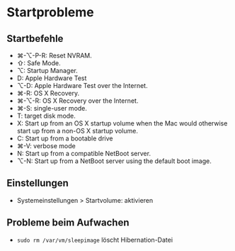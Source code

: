 # Startprobleme

## Startbefehle

* ⌘-⌥-P-R: Reset NVRAM.
* ⇧: Safe Mode.
* ⌥: Startup Manager.
* D: Apple Hardware Test
* ⌥-D: Apple Hardware Test over the Internet.
* ⌘-R: OS X Recovery. 
* ⌘-⌥-R: OS X Recovery over the Internet.
* ⌘-S: single-user mode.
* T: target disk mode.
* X: Start up from an OS X startup volume when the Mac would otherwise start up from a non-OS X startup volume.
* C: Start up from a bootable drive
* ⌘-V: verbose mode
* N: Start up from a compatible NetBoot server.
* ⌥-N: Start up from a NetBoot server using the default boot image.

## Einstellungen

* Systemeinstellungen > Startvolume: aktivieren

## Probleme beim Aufwachen

* `sudo rm /var/vm/sleepimage` löscht Hibernation-Datei


